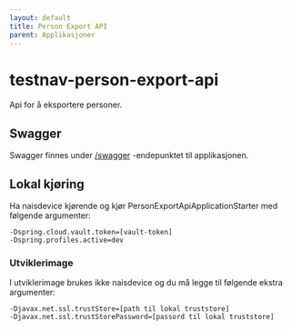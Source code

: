 ```yaml
---
layout: default
title: Person Export API
parent: Applikasjoner
---
```


# testnav-person-export-api
Api for å eksportere personer.

## Swagger
Swagger finnes under [/swagger](https://testnav-person-export-api.intern.dev.nav.no/swagger) -endepunktet til applikasjonen.

## Lokal kjøring
Ha naisdevice kjørende og kjør PersonExportApiApplicationStarter med følgende argumenter:
```
-Dspring.cloud.vault.token=[vault-token]
-Dspring.profiles.active=dev
```

### Utviklerimage
I utviklerimage brukes ikke naisdevice og du må legge til følgende ekstra argumenter:
```
-Djavax.net.ssl.trustStore=[path til lokal truststore]
-Djavax.net.ssl.trustStorePassword=[passord til lokal truststore]
```
